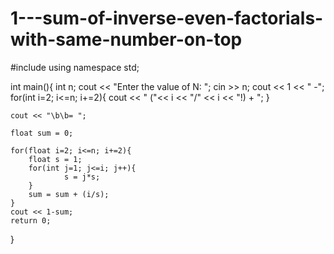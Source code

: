 # 1---sum-of-inverse-even-factorials-with-same-number-on-top

#include <iostream>
using namespace std;


int main(){
    int n;
    cout << "Enter the value of N: ";
    cin >> n;
    cout << 1 << " -";
    for(int i=2; i<=n; i+=2){
        cout << " ("<< i << "/" << i << "!) + ";
    }

    cout << "\b\b= ";

    float sum = 0;

    for(float i=2; i<=n; i+=2){
        float s = 1;
        for(int j=1; j<=i; j++){
                s = j*s;
        }
        sum = sum + (i/s);
    }
    cout << 1-sum;
    return 0;
}
